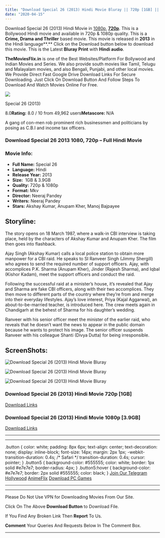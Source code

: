 ```yaml
---
title: "Download Special 26 (2013) Hindi Movie Bluray || 720p [1GB] || 1080p [3.9GB]"
date: "2020-04-15"
---
```


Download Special 26 (2013) Hindi Movie in [1080p](https://1moviesflix.com/1080p-movies/), [**720p**](https://1moviesflix.com/720p-movies/). This is a Bollywood Hindi movie and available in 720p & 1080p quality. This is a **Crime, Drama and Thriller** based movie. This movie is released in **2013** in the Hindi language**.** Click on the Download button below to download this movie. This is the Latest **Bluray Print** with **Hindi audio**.

**TheMoviesFlix.in** is one of the Best Websites/Platform For Bollywood and Indian Movies and Series. We also provide south movies like Tamil, Telugu and Malayalam movies, and also Bengali, Punjabi, and other local movies. We Provide Direct Fast Google Drive Download Links For Secure Downloading. Just Click On Download Button And Follow Steps To Download And Watch Movies Online For Free.

[![](https://m.media-amazon.com/images/M/MV5BMTQ1NDI5MjMzNF5BMl5BanBnXkFtZTcwMTc0MDQwOQ@@._V1_SX300.jpg)](https://www.imdb.com/title/tt2377938/ "Special 26")

Special 26 (2013)

8.0**Rating:** 8.0 / 10 from 49,962 users**Metascore:** N/A

A gang of con-men rob prominent rich businessmen and politicians by posing as C.B.I and income tax officers.

### Download Special 26 2013 1080, 720p – Full Hindi Movie

### Movie Info:

- **Full Name:** Special 26
- **Language:** Hindi
- **Release Year:** 2013
- **Size:**  1GB & 3.9GB
- **Quality:** 720p & 1080p
- **Format:** Mkv
- **Director:** Neeraj Pandey
- **Writers:** Neeraj Pandey
- **Stars:** Akshay Kumar, Anupam Kher, Manoj Bajpayee

## Storyline:

The story opens on 18 March 1987, where a walk-in CBI interview is taking place, held by the characters of Akshay Kumar and Anupam Kher. The film then goes into flashback.

Ajay Singh (Akshay Kumar) calls a local police station to obtain more manpower for a CBI raid. He speaks to SI Ranveer Singh (Jimmy Shergill) who agrees to send the required number of support officers. Ajay, with accomplices P.K. Sharma (Anupam Kher), Jinder (Rajesh Sharma), and Iqbal (Kishor Kadam), meet the support officers and conduct the raid.

Following the successful raid at a minister’s house, it’s revealed that Ajay and Sharma are fake CBI officers, along with their two accomplices. They then move to different parts of the country where they’re from and merge into their everyday lifestyles. Ajay’s love interest, Priya (Kajal Aggarwal), an about-to-be-married teacher, is introduced here. The crew meets again in Chandigarh at the behest of Sharma for his daughter’s wedding.

Ranveer with his senior officer meet the minister of the earlier raid, who reveals that he doesn’t want the news to appear in the public domain because he wants to protect his image. The senior officer suspends Ranveer with his colleague Shanti (Divya Dutta) for being irresponsible.

## ScreenShots:

![Download Special 26 (2013) Hindi Movie Bluray ](https://extraimage.net/images/2016/08/10/Special262013Hindi720pBlu-Rayx264AAC5.1ESub-Masti.mkv_20160810_123654.266.md.png)

![Download Special 26 (2013) Hindi Movie Bluray ](https://extraimage.net/images/2016/08/10/Special262013Hindi720pBlu-Rayx264AAC5.1ESub-Masti.mkv_20160810_123710.857.md.png)

![Download Special 26 (2013) Hindi Movie Bluray ](https://extraimage.net/images/2016/08/10/Special262013Hindi720pBlu-Rayx264AAC5.1ESub-Masti.mkv_20160810_123443.242.md.png)

### Download Special 26 (2013) Hindi Movie 720p \[1GB\]

[Download Links](https://1moviesflix.com?a270777880=MzFLaHZCOFRwS0Mza21YbFljcTNCNm42Sktvbk1XMUJvQTlSbVZnaGd4SnhpM2xra2pxQ1NEbDM3bkZ1Y1grR2g4MDBBRTRwM2ZkaWVJUVVseEF6TFVLcmxnOHhYYTEraHVwYURlbkVyQTQ9)

### Download Special 26 (2013) Hindi Movie 1080p \[3.9GB\] 

[Download Links](https://1moviesflix.com?a270777880=MzFLaHZCOFRwS0Mza21YbFljcTNCNm42Sktvbk1XMUJvQTlSbVZnaGd4SnhpM2xra2pxQ1NEbDM3bkZ1Y1grR1FDeitKQ2pZbzlLOWhsb0pKejh6UWdpTmdYZHArVTB0a05hTVlzalBXWFE9)

* * *

* * *

.button { color: white; padding: 8px 6px; text-align: center; text-decoration: none; display: inline-block; font-size: 14px; margin: 2px 1px; -webkit-transition-duration: 0.4s; /\* Safari \*/ transition-duration: 0.4s; cursor: pointer; } .button5 { background-color: #555555; color: white; border: 1px solid #e7e7e7; border-radius: 4px; } .button5:hover { background-color: #e7e7e7; border: 2px solid #555555; color: black; } [Join Our Telegram](http://gdrivepro.xyz/join.php) [Hollywood](https://moviesverse.com/) [AnimeFlix](https://animeflix.in/) [Download PC Games](https://gamesflix.net/)  

* * *

* * *

  

Please Do Not Use VPN for Downloading Movies From Our Site.

Click On The Above **Download Button** to Download File.

If You Find Any Broken Link Then **Report** To Us.

**Comment** Your Queries And Requests Below In The Comment Box.

* * *
